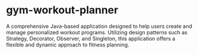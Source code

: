 # gym-workout-planner
A comprehensive Java-based application designed to help users create and manage personalized workout programs. Utilizing design patterns such as Strategy, Decorator, Observer, and Singleton, this application offers a flexible and dynamic approach to fitness planning.

